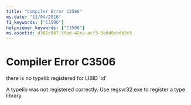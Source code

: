 ```yaml
---
title: "Compiler Error C3506"
ms.date: "11/04/2016"
f1_keywords: ["C3506"]
helpviewer_keywords: ["C3506"]
ms.assetid: d382c067-5fad-42ca-acf3-9e6d8cbdb2c5
---
```

# Compiler Error C3506

there is no typelib registered for LIBID 'id'

A typelib was not registered correctly. Use regsvr32.exe to register a type library.